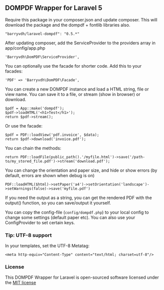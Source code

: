 ## DOMPDF Wrapper for Laravel 5

Require this package in your composer.json and update composer. This will download the package and the dompdf + fontlib libraries also.

    "barryvdh/laravel-dompdf": "0.5.*"

After updating composer, add the ServiceProvider to the providers array in app/config/app.php

    'Barryvdh\DomPDF\ServiceProvider',

You can optionally use the facade for shorter code. Add this to your facades:

    'PDF' => 'Barryvdh\DomPDF\Facade',

You can create a new DOMPDF instance and load a HTML string, file or view name. You can save it to a file, or stream (show in browser) or download.

    $pdf = App::make('dompdf');
    $pdf->loadHTML('<h1>Test</h1>');
    return $pdf->stream();

Or use the facade:

    $pdf = PDF::loadView('pdf.invoice', $data);
    return $pdf->download('invoice.pdf');

You can chain the methods:

    return PDF::loadFile(public_path().'/myfile.html')->save('/path-to/my_stored_file.pdf')->stream('download.pdf');

You can change the orientation and paper size, and hide or show errors (by default, errors are shown when debug is on)

    PDF::loadHTML($html)->setPaper('a4')->setOrientation('landscape')->setWarnings(false)->save('myfile.pdf')

If you need the output as a string, you can get the rendered PDF with the output() function, so you can save/output it yourself.

You can copy the config-file (`config/dompdf.php`) to your local config to change some settings (default paper etc).
You can also use your ConfigProvider to set certain keys.

### Tip: UTF-8 support
In your templates, set the UTF-8 Metatag:

    <meta http-equiv="Content-Type" content="text/html; charset=utf-8"/>

### License

This DOMPDF Wrapper for Laravel is open-sourced software licensed under the [MIT license](http://opensource.org/licenses/MIT)
